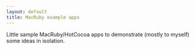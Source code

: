 ```yaml
---
layout: default
title: MacRuby example apps
---
```


Little sample MacRuby/HotCocoa apps to demonstrate (mostly to myself) some ideas in isolation.
